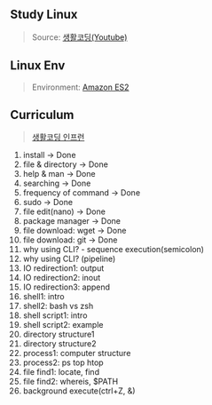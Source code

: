 ## Study Linux
> Source: [생활코딩(Youtube)](https://www.youtube.com/playlist?list=PLuHgQVnccGMBT57a9dvEtd6OuWpugF9SH)

## Linux Env
> Environment: [Amazon ES2](https://docs.aws.amazon.com/ko_kr/AWSEC2/latest/UserGuide/AccessingInstancesLinux.html)

## Curriculum
> [생활코딩 인프런](https://www.inflearn.com/course/%EC%83%9D%ED%99%9C%EC%BD%94%EB%94%A9-%EB%A6%AC%EB%88%85%EC%8A%A4-%EA%B0%95%EC%A2%8C#curriculum)
1. install -> Done
1. file & directory -> Done
1. help & man -> Done
1. searching -> Done
1. frequency of command -> Done
1. sudo -> Done
1. file edit(nano) -> Done
1. package manager -> Done
1. file download: wget -> Done
1. file download: git -> Done
1. why using CLI? - sequence execution(semicolon)
1. why using CLI? (pipeline)
1. IO redirection1: output
1. IO redirection2: inout
1. IO redirection3: append
1. shell1: intro
1. shell2: bash vs zsh
1. shell script1: intro
1. shell script2: example
1. directory structure1
1. directory structure2
1. process1: computer structure
1. process2: ps top htop
1. file find1: locate, find
1. file find2: whereis, $PATH
1. background execute(ctrl+Z, &)